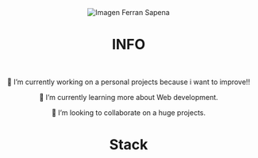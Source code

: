 <!-- HEADER -->
<div align="center" width="100">
  <img src="https://capsule-render.vercel.app/api?color=0:1408d0,50:0860d0,100:08c4d0&height=250&section=header&text=Ferran%20Sapena%20(NarrefSS)&fontSize=30&type=waving&fontColor=fefefe&&animation=fadeIn" alt="Imagen Ferran Sapena"/>
</div>

<!-- Info -->
<div align="center" width="100">
  <h1>INFO</h1>
  </br>
    <p>🔭 I’m currently working on a personal projects because i want to improve!!</p>
    <p>🌱 I’m currently learning more about Web development.</p>
    <p>👯 I’m looking to collaborate on a huge projects.</p>
</div>

<!-- STACK -->

<div align="center" width="100">
  <h1>Stack</h1>



